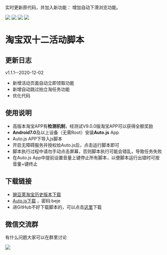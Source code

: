 实时更新原代码，并加入新功能：
增加自动下滑浏览功能。

![](https://img.shields.io/badge/version-1.1.1-blue) ![](https://img.shields.io/badge/-Auto.js-yellowgreen) ![](https://img.shields.io/badge/-JavaScript-orange) ![](https://img.shields.io/badge/%E5%BE%AE%E4%BF%A1-%E7%BE%A4-important)
# 淘宝双十二活动脚本
## 更新日志
v1.1.1--2020-12-02
* 新增活动页面自动立即领取功能
* 新增自动跳过拍立淘任务功能
* 优化代码
## 使用说明
* 高版本淘宝APP有**检测机制**，经测试V9.0.0版淘宝APP可以获得全额奖励
* **Android7.0**及以上设备（无需Root）安装**Auto.js** App
* Auto.js APP下导入js脚本
* 开启无障碍服务并授权给Auto.js后，点击运行脚本即可
* 脚本执行过程中请勿手动点击屏幕，否则脚本执行可能会错乱，导致任务失败
* 在Auto.js App中提前设置音量上键停止所有脚本，以便脚本运行出错时可按音量+键终止
## 下载链接
* [豌豆荚淘宝历史版本下载](https://www.wandoujia.com/apps/32267/history)
* [Auto.js下载](https://wws.lanzous.com/iwVE0iya6ra) ，密码:beje
* 进GitHub不好下载脚本的，可以点击[这里](https://wws.lanzous.com/iZGW6iz2rbi)下载
## 微信交流群
有什么问题大家可以在群里讨论

![](https://github.com/YBQ789/taobao-1212/blob/main/wechat.png)


